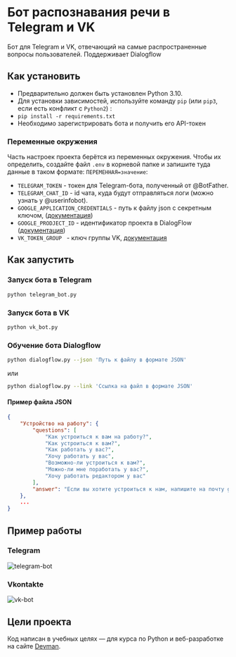 # Бот распознавания речи в Telegram и VK

Бот для Telegram и VK, отвечающий на самые распространенные вопросы пользователей. Поддерживает Dialogflow

## Как установить

- Предварительно должен быть установлен Python 3.10.
- Для установки зависимостей, используйте команду `pip` (или `pip3`, если есть конфликт с `Python2`) :
- ```pip install -r requirements.txt```
- Необходимо зарегистрировать бота и получить его API-токен

### Переменные окружения
Часть настроек проекта берётся из переменных окружения.
Чтобы их определить, создайте файл `.env` в корневой папке и запишите туда данные в таком формате: `ПЕРЕМЕННАЯ=значение`:

- `TELEGRAM_TOKEN` - токен для Telegram-бота, полученный от @BotFather.
- `TELEGRAM_CHAT_ID` -  id чата, куда будут отправляться логи (можно узнать у @userinfobot).
- `GOOGLE_APPLICATION_CREDENTIALS` - путь к файлу json с секретным ключом, ([документация](https://cloud.google.com/docs/authentication/client-libraries))
- `GOOGLE_PRODJECT_ID` - идентификатор проекта в DialogFlow ([документация](https://cloud.google.com/dialogflow/es/docs/quick/setup))
- `VK_TOKEN_GROUP ` - ключ группы VK, [документация](https://vk.com/dev/implicit_flow_user)

## Как запустить

### Запуск бота в Telegram

```bash
python telegram_bot.py
```

### Запуск бота в VK

```bash
python vk_bot.py
```

### Обучение бота Dialogflow

```bash
python dialogflow.py --json 'Путь к файлу в формате JSON'
```
или
```bash
python dialogflow.py --link 'Ссылка на файл в формате JSON'
```

#### Пример файла JSON

```json
{
    "Устройство на работу": {
        "questions": [
            "Как устроиться к вам на работу?",
            "Как устроиться к вам?",
            "Как работать у вас?",
            "Хочу работать у вас",
            "Возможно-ли устроиться к вам?",
            "Можно-ли мне поработать у вас?",
            "Хочу работать редактором у вас"
        ],
        "answer": "Если вы хотите устроиться к нам, напишите на почту game-of-verbs@gmail.com мини-эссе о себе и прикрепите ваше портфолио."
    },
    ...
}
```

## Пример работы

### Telegram
![telegram-bot](https://github.com/lamerork/speech-recognizer-bot/assets/65411132/e9fb0b81-4d31-4118-a553-a684e22be111)
### Vkontakte
![vk-bot](https://github.com/lamerork/speech-recognizer-bot/assets/65411132/6d100508-5036-41cd-86fe-1d789f82e7bd)


## Цели проекта

Код написан в учебных целях — для курса по Python и веб-разработке на сайте [Devman](https://dvmn.org).
